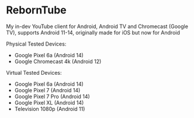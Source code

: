 # RebornTube
My in-dev YouTube client for Android, Android TV and Chromecast (Google TV), supports Android 11-14, originally made for iOS but now for Android

Physical Tested Devices:
- Google Pixel 6a (Android 14)
- Google Chromecast 4k (Android 12)

Virtual Tested Devices:
- Google Pixel 6a (Android 14)
- Google Pixel 7 (Android 14)
- Google Pixel 7 Pro (Android 14)
- Google Pixel XL (Android 14)
- Television 1080p (Android 11)